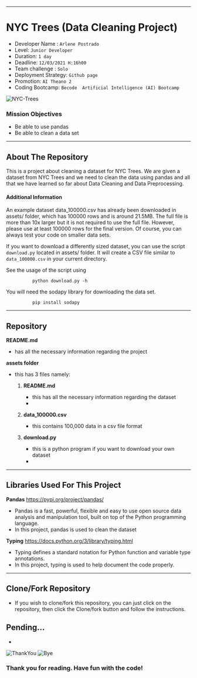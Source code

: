 ______________________________________________________________________________________________________________________________________________________
# NYC Trees (Data Cleaning Project)

- Developer Name : `Arlene Postrado`
- Level: `Junior Developer`
- Duration: `1 day`
- Deadline: `12/03/2021 H:16h00`
- Team challenge : `Solo`
- Deployment Strategy: `Github page`
- Promotion: `AI Theano 2`
- Coding Bootcamp: `Becode  Artificial Intelligence (AI) Bootcamp`

![NYC-Trees](https://media.timeout.com/images/105661613/630/472/image.jpg)

### Mission Objectives
- Be able to use pandas
- Be able to clean a data set

______________________________________________________________________________________________________________________________________________________

## About The Repository

This is a project about cleaning a dataset for NYC Trees. We are given a dataset from NYC Trees and we need to clean the data using pandas and all that we have learned so far about Data Cleaning and Data Preprocessing.


#### Additional Information

An example dataset  data_100000.csv  has already been downloaded in assets/ folder, which has 100000 rows and is around 21.5MB. The full file is more than 10x larger but it is not required to use the full file. However, please use at least 100000 rows for the final version. Of course, you can always test your code on smaller data sets.

If you want to download a differently sized dataset, you can use the script `download.py` located in assets/ folder. It will create a CSV file similar to `data_100000.csv` in your current directory.

See the usage of the script using

              python download.py -h
              
You will need the sodapy library for downloading the data set.

              pip install sodapy


__________________________________________________________________________________________________________________________________________________


## Repository

**README.md**
  - has all the necessary information regarding the project

**assets folder**
  - this has 3 files namely:
      1. **README.md**
          - this has all the necessary information regarding the dataset
          - 
      2. **data_100000.csv**
          - this contains 100,000 data in a csv file format

      3. **download.py**
          - this is a python program if you want to download your own dataset
          - 
______________________________________________________________________________________________________________________________________________________

## Libraries Used For This Project

 **Pandas** https://pypi.org/project/pandas/
  - Pandas is a fast, powerful, flexible and easy to use open source data analysis and manipulation tool,
built on top of the Python programming language.
  - In this project, pandas is used to clean the dataset


**Typing** https://docs.python.org/3/library/typing.html
  - Typing defines a standard notation for Python function and variable type annotations.
  - In this project, typing is used to help document the code properly.

______________________________________________________________________________________________________________________________________________________

## Clone/Fork Repository
  - If you wish to clone/fork this repository, you can just click on the repository, then click the Clone/fork button and follow the instructions.

## Pending...
  - 

  
![ThankYou](https://i.pinimg.com/originals/fd/9d/11/fd9d11fc8e2b9b9570b180a2cf1ecc8c.gif) ![Bye](https://i.pinimg.com/originals/6a/c6/de/6ac6de54941a55959266fddc6389f9c3.gif)
### Thank you for reading. Have fun with the code!


